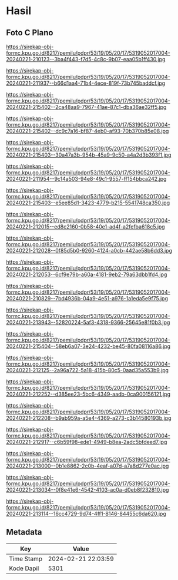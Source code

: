 # Hasil

## Foto C Plano

https://sirekap-obj-formc.kpu.go.id/8217/pemilu/pdpr/53/19/05/20/17/5319052017004-20240221-210123--3ba4f443-f7d5-4c8c-9b07-eaa05b1ff430.jpg

https://sirekap-obj-formc.kpu.go.id/8217/pemilu/pdpr/53/19/05/20/17/5319052017004-20240221-211937--b66d1aa4-71b4-4ece-819f-73b745baddcf.jpg

https://sirekap-obj-formc.kpu.go.id/8217/pemilu/pdpr/53/19/05/20/17/5319052017004-20240221-215402--2ca48aa9-7967-41ae-87c1-dba36ae32ff5.jpg

https://sirekap-obj-formc.kpu.go.id/8217/pemilu/pdpr/53/19/05/20/17/5319052017004-20240221-215402--dc9c7a16-bf87-4eb0-af93-70b370b85e08.jpg

https://sirekap-obj-formc.kpu.go.id/8217/pemilu/pdpr/53/19/05/20/17/5319052017004-20240221-215403--30a47a3b-954b-45a9-9c50-a4a2d3b393f1.jpg

https://sirekap-obj-formc.kpu.go.id/8217/pemilu/pdpr/53/19/05/20/17/5319052017004-20240221-211954--9c14a503-94e8-49c1-9557-ff154bbca242.jpg

https://sirekap-obj-formc.kpu.go.id/8217/pemilu/pdpr/53/19/05/20/17/5319052017004-20240221-215403--e5ee85d1-3423-4779-b215-5541748ca350.jpg

https://sirekap-obj-formc.kpu.go.id/8217/pemilu/pdpr/53/19/05/20/17/5319052017004-20240221-212015--ed8c2160-0b58-40e1-ad4f-a2fefba618c5.jpg

https://sirekap-obj-formc.kpu.go.id/8217/pemilu/pdpr/53/19/05/20/17/5319052017004-20240221-212028--0f85d5b0-9260-4124-a0cb-442ae58b6dd3.jpg

https://sirekap-obj-formc.kpu.go.id/8217/pemilu/pdpr/53/19/05/20/17/5319052017004-20240221-212053--6cf9e79b-a60a-4181-9eb2-79a63dbb1fd4.jpg

https://sirekap-obj-formc.kpu.go.id/8217/pemilu/pdpr/53/19/05/20/17/5319052017004-20240221-210829--7bd4936b-04a9-4e51-a976-1a1eda5e9f75.jpg

https://sirekap-obj-formc.kpu.go.id/8217/pemilu/pdpr/53/19/05/20/17/5319052017004-20240221-213943--52820224-5af3-4318-9366-25645e81f0b3.jpg

https://sirekap-obj-formc.kpu.go.id/8217/pemilu/pdpr/53/19/05/20/17/5319052017004-20240221-215404--58eb6a07-3e24-4232-be45-80fa08116a86.jpg

https://sirekap-obj-formc.kpu.go.id/8217/pemilu/pdpr/53/19/05/20/17/5319052017004-20240221-212125--2a96a722-5a18-415b-80c5-0aad35a553b9.jpg

https://sirekap-obj-formc.kpu.go.id/8217/pemilu/pdpr/53/19/05/20/17/5319052017004-20240221-212252--d385ee23-5bc6-4349-aadb-0ca900156121.jpg

https://sirekap-obj-formc.kpu.go.id/8217/pemilu/pdpr/53/19/05/20/17/5319052017004-20240221-212208--b9ab959a-a5e4-4369-a273-c3b14580193b.jpg

https://sirekap-obj-formc.kpu.go.id/8217/pemilu/pdpr/53/19/05/20/17/5319052017004-20240221-212917--c6b59f98-ede1-4949-b8ea-2adc5bfdeed7.jpg

https://sirekap-obj-formc.kpu.go.id/8217/pemilu/pdpr/53/19/05/20/17/5319052017004-20240221-213000--0b1e8862-2c0b-4eaf-a07d-a7a8d277e0ac.jpg

https://sirekap-obj-formc.kpu.go.id/8217/pemilu/pdpr/53/19/05/20/17/5319052017004-20240221-213034--0f8e41e6-4542-4103-ac0a-d0eb8f232810.jpg

https://sirekap-obj-formc.kpu.go.id/8217/pemilu/pdpr/53/19/05/20/17/5319052017004-20240221-213114--16cc4729-9d74-4ff1-8146-84455c6da620.jpg


## Metadata

| Key        | Value               |
| ---------- | ------------------- |
| Time Stamp | 2024-02-21 22:03:59 |
| Kode Dapil | 5301                |



